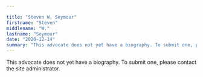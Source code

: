 ```yaml
---

title: "Steven W. Seymour"
firstname: "Steven"
middlename: "W."
lastname: "Seymour"
date: "2020-12-14"
summary: "This advocate does not yet have a biography. To submit one, please contact the site administrator."
---
```

This advocate does not yet have a biography. To submit one, please contact the site administrator.

